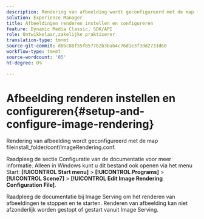 ```yaml
---
description: Rendering van afbeelding wordt geconfigureerd met de map fileinstall_folder/conf/ImageRendering.conf.
solution: Experience Manager
title: Afbeeldingen renderen instellen en configureren
feature: Dynamic Media Classic, SDK/API
role: Ontwikkelaar,zakelijke praktiserer
translation-type: tm+mt
source-git-commit: d0bc88f55f857762b3bab4c76d1e3f3dd2733d60
workflow-type: tm+mt
source-wordcount: '85'
ht-degree: 0%

---
```



# Afbeelding renderen instellen en configureren{#setup-and-configure-image-rendering}

Rendering van afbeelding wordt geconfigureerd met de map fileinstall_folder/conf/ImageRendering.conf.

Raadpleeg de sectie Configuratie van de documentatie voor meer informatie. Alleen in Windows kunt u dit bestand ook openen via het menu Start: **[!UICONTROL Start menu]** > **[!UICONTROL Programs]** > **[!UICONTROL Scene7]** > **[!UICONTROL Edit Image Rendering Configuration File]**.

Raadpleeg de documentatie bij Image Serving om het renderen van afbeeldingen te stoppen en te starten. Renderen van afbeelding kan niet afzonderlijk worden gestopt of gestart vanuit Image Serving.
